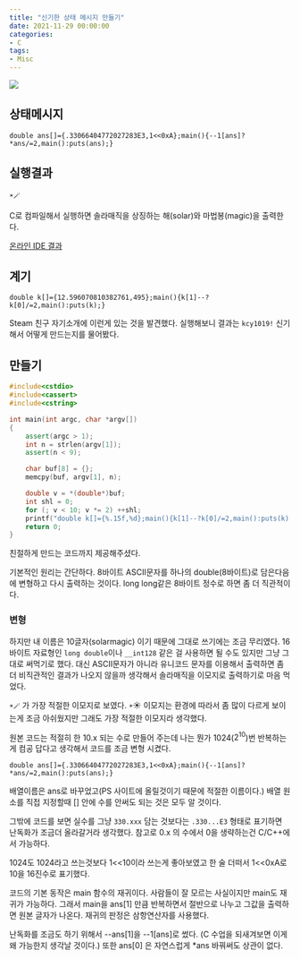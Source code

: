 ```yaml
---
title: "신기한 상태 메시지 만들기"
date: 2021-11-29 00:00:00
categories:
- C
tags:
- Misc
---
```


![](https://i.imgur.com/WAxKAFN.png)

## 상태메시지

```
double ans[]={.33066404772027283E3,1<<0xA};main(){--1[ans]?*ans/=2,main():puts(ans);}	
```

## 실행결과


`☀🪄`

C로 컴파일해서 실행하면 솔라매직을 상징하는 해(solar)와 마법봉(magic)을 출력한다.

[온라인 IDE 결과](https://ideone.com/9YkiOm)

## 계기

```
double k[]={12.596070810382761,495};main(){k[1]--?k[0]/=2,main():puts(k);}
```

Steam 친구 자기소개에 이런게 있는 것을 발견했다. 실행해보니 결과는 `kcy1019!` 신기해서 어떻게 만드는지를 물어봤다.

## 만들기

```C++
#include<cstdio>
#include<cassert>
#include<cstring>

int main(int argc, char *argv[])
{
    assert(argc > 1);
    int n = strlen(argv[1]);
    assert(n < 9);

    char buf[8] = {};
    memcpy(buf, argv[1], n);

    double v = *(double*)buf;
    int shl = 0;
    for (; v < 10; v *= 2) ++shl;
    printf("double k[]={%.15f,%d};main(){k[1]--?k[0]/=2,main():puts(k);}", v, shl);
    return 0;
}
```

친절하게 만드는 코드까지 제공해주셨다.

기본적인 원리는 간단하다. 8바이트 ASCII문자를 하나의 double(8바이트)로 담은다음에 변형하고 다시 출력하는 것이다. long long같은 8바이트 정수로 하면 좀 더 직관적이다. 

### 변형

하지만 내 이름은 10글자(solarmagic) 이기 때문에 그대로 쓰기에는 조금 무리였다. 16바이트 자료형인 `long double`이나 `__int128` 같은 걸 사용하면 될 수도 있지만 그냥 그대로 써먹기로 했다. 대신 ASCII문자가 아니라 유니코드 문자를 이용해서 출력하면 좀 더 비직관적인 결과가 나오지 않을까 생각해서 솔라매직을 이모지로 출력하기로 마음 먹었다.

`☀🪄` 가 가장 적절한 이모지로 보였다. `☀`☀ 이모지는 환경에 따라서 좀 많이 다르게 보이는게 조금 아쉬웠지만 그래도 가장 적절한 이모지라 생각했다.

원본 코드는 적절히 한 10.x 되는 수로 만들어 주는데 나는 뭔가 1024($2^{10}$)번 반복하는게 컴공 답다고 생각해서 코드를 조금 변형 시켰다.


```
double ans[]={.33066404772027283E3,1<<0xA};main(){--1[ans]?*ans/=2,main():puts(ans);}	
```

배열이름은 ans로 바꾸었고(PS 사이트에 올릴것이기 때문에 적절한 이름이다.) 배열 원소를 직접 지정할때 [] 안에 수를 안써도 되는 것은 모두 알 것이다.

그밖에 코드를 보면 실수를 그냥 `330.xxx` 담는 것보다는 `.330...E3` 형태로 표기하면 난독화가 조금더 올라갈거라 생각했다. 참고로 0.x 의 수에서 0을 생략하는건 C/C++에서 가능하다. 

1024도 1024라고 쓰는것보다 1<<10이라 쓰는게 좋아보였고 한 술 더떠서 1<<0xA로 10을 16진수로 표기했다.

코드의 기본 동작은 main 함수의 재귀이다. 사람들이 잘 모르는 사실이지만 main도 재귀가 가능하다. 그래서 main을 ans[1] 만큼 반복하면서 절반으로 나누고 그값을 출력하면 원본 글자가 나온다. 재귀의 판정은 삼항연산자를 사용했다.

난독화를 조금도 하기 위해서 --ans[1]을 --1[ans]로 썼다. (C 수업을 되새겨보면 이게 왜 가능한지 생각날 것이다.) 또한 ans[0] 은 자연스럽게 *ans 바꿔써도 상관이 없다.
